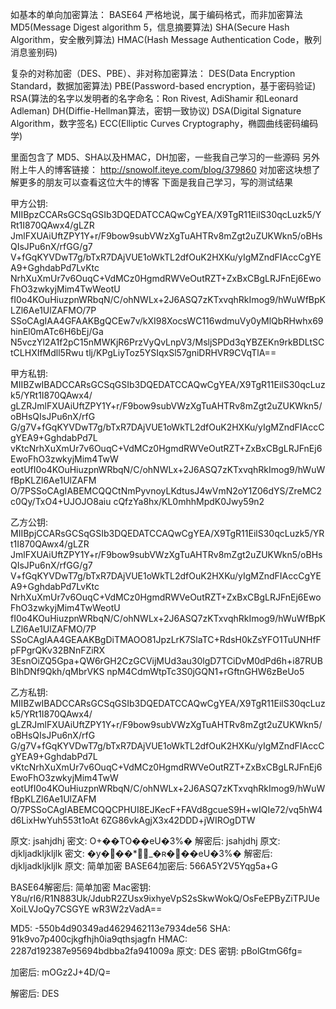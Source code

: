 如基本的单向加密算法： 
BASE64 严格地说，属于编码格式，而非加密算法
MD5(Message Digest algorithm 5，信息摘要算法)
SHA(Secure Hash Algorithm，安全散列算法)
HMAC(Hash Message Authentication Code，散列消息鉴别码)

复杂的对称加密（DES、PBE）、非对称加密算法： 
DES(Data Encryption Standard，数据加密算法)
PBE(Password-based encryption，基于密码验证)
RSA(算法的名字以发明者的名字命名：Ron Rivest, AdiShamir 和Leonard Adleman)
DH(Diffie-Hellman算法，密钥一致协议)
DSA(Digital Signature Algorithm，数字签名)
ECC(Elliptic Curves Cryptography，椭圆曲线密码编码学)

里面包含了  MD5、SHA以及HMAC，DH加密，一些我自己学习的一些源码
另外附上牛人的博客链接：
http://snowolf.iteye.com/blog/379860
对加密这块想了解更多的朋友可以查看这位大牛的博客
下面是我自己学习，写的测试结果

甲方公钥:
MIIBpzCCARsGCSqGSIb3DQEDATCCAQwCgYEA/X9TgR11EilS30qcLuzk5/YRt1I870QAwx4/gLZR
JmlFXUAiUftZPY1Y+r/F9bow9subVWzXgTuAHTRv8mZgt2uZUKWkn5/oBHsQIsJPu6nX/rfGG/g7
V+fGqKYVDwT7g/bTxR7DAjVUE1oWkTL2dfOuK2HXKu/yIgMZndFIAccCgYEA9+GghdabPd7LvKtc
NrhXuXmUr7v6OuqC+VdMCz0HgmdRWVeOutRZT+ZxBxCBgLRJFnEj6EwoFhO3zwkyjMim4TwWeotU
fI0o4KOuHiuzpnWRbqN/C/ohNWLx+2J6ASQ7zKTxvqhRkImog9/hWuWfBpKLZl6Ae1UlZAFMO/7P
SSoCAgIAA4GFAAKBgQCEw7v/kXI98XocsWC116wdmuVy0yMlQbRHwhx69hinEl0mATc6H6bEj/Ga
N5vczYl2A1f2pC15nMWKjR6PrzVyQvLnpV3/MsljSPDd3qYBZEKn9rkBDLtSCtCLHXIfMdll5Rwu
tlj/KPgLiyToz5YSIqxSl57gniDRHVR9CVqTlA==

甲方私钥:
MIIBZwIBADCCARsGCSqGSIb3DQEDATCCAQwCgYEA/X9TgR11EilS30qcLuzk5/YRt1I870QAwx4/
gLZRJmlFXUAiUftZPY1Y+r/F9bow9subVWzXgTuAHTRv8mZgt2uZUKWkn5/oBHsQIsJPu6nX/rfG
G/g7V+fGqKYVDwT7g/bTxR7DAjVUE1oWkTL2dfOuK2HXKu/yIgMZndFIAccCgYEA9+GghdabPd7L
vKtcNrhXuXmUr7v6OuqC+VdMCz0HgmdRWVeOutRZT+ZxBxCBgLRJFnEj6EwoFhO3zwkyjMim4TwW
eotUfI0o4KOuHiuzpnWRbqN/C/ohNWLx+2J6ASQ7zKTxvqhRkImog9/hWuWfBpKLZl6Ae1UlZAFM
O/7PSSoCAgIABEMCQQCtNmPyvnoyLKdtusJ4wVmN2oY1Z06dYS/ZreMC2c0Qy/TxO4+UJOJO8aiu
cQfzYa8hx/KL0mhhMpdK0Jwy59n2

乙方公钥:
MIIBpjCCARsGCSqGSIb3DQEDATCCAQwCgYEA/X9TgR11EilS30qcLuzk5/YRt1I870QAwx4/gLZR
JmlFXUAiUftZPY1Y+r/F9bow9subVWzXgTuAHTRv8mZgt2uZUKWkn5/oBHsQIsJPu6nX/rfGG/g7
V+fGqKYVDwT7g/bTxR7DAjVUE1oWkTL2dfOuK2HXKu/yIgMZndFIAccCgYEA9+GghdabPd7LvKtc
NrhXuXmUr7v6OuqC+VdMCz0HgmdRWVeOutRZT+ZxBxCBgLRJFnEj6EwoFhO3zwkyjMim4TwWeotU
fI0o4KOuHiuzpnWRbqN/C/ohNWLx+2J6ASQ7zKTxvqhRkImog9/hWuWfBpKLZl6Ae1UlZAFMO/7P
SSoCAgIAA4GEAAKBgDiTMAOO81JpzLrK7SlaTC+RdsH0kZsYFO1TuUNHfFpFPgrQKv32BNnFZiRX
3EsnOiZQ5Gpa+QW6rGH2CzGCVijMUd3au30lgD7TCiDvM0dPd6h+i87RUBBIhDNf9Qkh/qMbrVKS
npM4CdmWtpTc3S0jGQN1+rGftnGHW6zBeUo5

乙方私钥:
MIIBZwIBADCCARsGCSqGSIb3DQEDATCCAQwCgYEA/X9TgR11EilS30qcLuzk5/YRt1I870QAwx4/
gLZRJmlFXUAiUftZPY1Y+r/F9bow9subVWzXgTuAHTRv8mZgt2uZUKWkn5/oBHsQIsJPu6nX/rfG
G/g7V+fGqKYVDwT7g/bTxR7DAjVUE1oWkTL2dfOuK2HXKu/yIgMZndFIAccCgYEA9+GghdabPd7L
vKtcNrhXuXmUr7v6OuqC+VdMCz0HgmdRWVeOutRZT+ZxBxCBgLRJFnEj6EwoFhO3zwkyjMim4TwW
eotUfI0o4KOuHiuzpnWRbqN/C/ohNWLx+2J6ASQ7zKTxvqhRkImog9/hWuWfBpKLZl6Ae1UlZAFM
O/7PSSoCAgIABEMCQQCPHUI8EJKecF+FAVd8gcueS9H+wIQIe72/vq5hW4d6LixHwYuh553t1oAt
6ZG86vkAgjX3x42DDD+jWIROgDTW

原文: jsahjdhj
密文: O+��ТO��eU�3%�
解密后: jsahjdhj
原文: djkljadkljkljlk 
密文: �y���*_�ʀ���eU�3%�
解密后: djkljadkljkljlk 
原文:
简单加密
BASE64加密后:
566A5Y2V5Yqg5a+G

BASE64解密后:
简单加密
Mac密钥:
Y8u/rI6/R1N883Uk/JdubR2ZUsx9ixhyeVpS2sSkwWokQ/OsFeEPByZiTPJUeXoiLVJoQy7CSGYE
wR3W2zVadA==

MD5:
-550b4d90349ad4629462113e7934de56
SHA:
91k9vo7p400cjkgfhjh0ia9qthsjagfn
HMAC:
2287d192387e95694bdbba2fa941009a
原文:	DES
密钥:	pBolGtmG6fg=

加密后:	mOGz2J+4D/Q=

解密后:	DES

